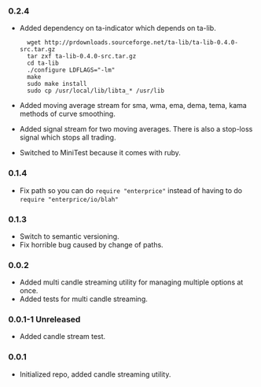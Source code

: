 ### 0.2.4

* Added dependency on ta-indicator which depends on ta-lib.

        wget http://prdownloads.sourceforge.net/ta-lib/ta-lib-0.4.0-src.tar.gz
        tar zxf ta-lib-0.4.0-src.tar.gz
        cd ta-lib
        ./configure LDFLAGS="-lm"
        make
        sudo make install
        sudo cp /usr/local/lib/libta_* /usr/lib

* Added moving average stream for sma, wma, ema, dema, tema, kama methods of curve smoothing.
* Added signal stream for two moving averages. There is also a stop-loss signal which stops all trading.
* Switched to MiniTest because it comes with ruby.

### 0.1.4

* Fix path so you can do `require "enterprice"` instead of having to do `require "enterprice/io/blah"`

### 0.1.3

* Switch to semantic versioning.
* Fix horrible bug caused by change of paths.

### 0.0.2

* Added multi candle streaming utility for managing multiple options at once.
* Added tests for multi candle streaming.

### 0.0.1-1 Unreleased

* Added candle stream test.

### 0.0.1

* Initialized repo, added candle streaming utility.

